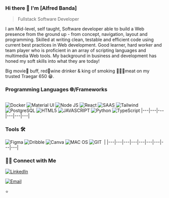 ### Hi there 👋 I'm [Alfred Banda]
> Fullstack Software Developer 





 <p>
I am Mid-level, self taught, Software developer able to build a Web presence from the ground up - from concept, navigation, layout and programming. Skilled at writing clean, testable and efficient code using current best practices in Web development. Good learner, hard worker and team player who is proficient in an array of scripting languages and multimedia Web tools. My background in business and development has honed my soft skills into what they are today!

Big movie🎥 buff, red🍷wine drinker & king of smoking 🍗🍖🐔meat on my trusted Traegar 650 😁.

</p>

### Programming Languages 🌐/Frameworks
<p align="center">
<img src="" alt="">

<img src="https://img.shields.io/badge/Docker-2CA5E0?style=for-the-badge&logo=docker&logoColor=white" alt="Docker"> <img src="https://img.shields.io/badge/Material%20UI-007FFF?style=for-the-badge&logo=mui&logoColor=white" alt="Material UI"> <img src="https://img.shields.io/badge/Node.js-339933?style=for-the-badge&logo=nodedotjs&logoColor=white" alt="Node JS"> <img src="https://img.shields.io/badge/React-20232A?style=for-the-badge&logo=react&logoColor=61DAFB" alt="React"> <img src="https://img.shields.io/badge/Sass-CC6699?style=for-the-badge&logo=sass&logoColor=white" alt="SAAS"> <img src="https://img.shields.io/badge/Tailwind_CSS-38B2AC?style=for-the-badge&logo=tailwind-css&logoColor=white" alt="Tailwind"> <img src="https://img.shields.io/badge/PostgreSQL-316192?style=for-the-badge&logo=postgresql&logoColor=white" alt="PostgreSQL"> <img src="https://img.shields.io/badge/HTML5-E34F26?style=for-the-badge&logo=html5&logoColor=white" alt="HTML5"> <img src="https://img.shields.io/badge/JavaScript-323330?style=for-the-badge&logo=javascript&logoColor=F7DF1E" alt="JAVASCRIPT"> <img src="https://img.shields.io/badge/Python-FFD43B?style=for-the-badge&logo=python&logoColor=blue" alt="Python"> <img src="https://img.shields.io/badge/TypeScript-007ACC?style=for-the-badge&logo=typescript&logoColor=white" alt="TypeScript">
|---|---|---|---|---|---| 
</p>

### Tools 🛠️
<p align="center"> 

 <img src="https://img.shields.io/badge/Figma-F24E1E?style=for-the-badge&logo=figma&logoColor=white" alt="Figma" > <img src="https://img.shields.io/badge/Dribbble-EA4C89?style=for-the-badge&logo=dribbble&logoColor=white" alt="Dribble"> <img src="https://img.shields.io/badge/Canva-%2300C4CC.svg?&style=for-the-badge&logo=Canva&logoColor=white" alt="Canva"> <img src="https://img.shields.io/badge/mac%20os-000000?style=for-the-badge&logo=apple&logoColor=white" alt="MAC OS"> <img src="https://img.shields.io/badge/GIT-E44C30?style=for-the-badge&logo=git&logoColor=white" alt="GIT"> <img src="" alt="">  | 
|---|---|---|---|---|---|---|---|---|
</p>


<h3> 🤝🏻 Connect with Me </h3>

<p align="center">

<a href="https://www.linkedin.com/in/alfred-b-8a5b84231/" target="_blank"><img alt="LinkedIn" src="https://img.shields.io/badge/LinkedIn-0077B5?style=for-the-badge&logo=linkedin&logoColor=white"></a>

<a href="mailto:alfred.banda1986@gmail.com"><img alt="Email" src="https://img.shields.io/badge/Email-alfred.banda1986@gmail.com-blue?style=flat&logo=gmail"></a>
</p>


⭐️ 
